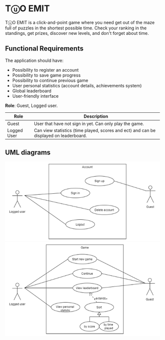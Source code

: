 # TⓤO EMIT
TⓤO EMIT is a click-and-point game where you need get out of the maze full of puzzles in the shortest possible time. Check your ranking in the standings, get prizes, discover new levels, and don't forget about time.

## Functional Requirements 

The application should have:
*	Possibility to register an account
*	Possibility to save game progress
*	Possibility to continue previous game
*	User personal statistics (account details, achievements system)
*	Global leaderboard
*	User-friendly interface


**Role**: Guest, Logged user.

| Role       | Description                                                    |        
| ---------- | -------------------------------------------------------------- |
| Guest      | User that have not sign in yet. Can only play the game.        |
| Logged User| Can view statistics (time played, scores and ect) and can be displayed on leaderboard. |

## UML diagrams

![Account management system usecase diagram](./src/Account_usecase.png)
![Game management system usecase diagram](./src/Game_managements_usecase.png)
